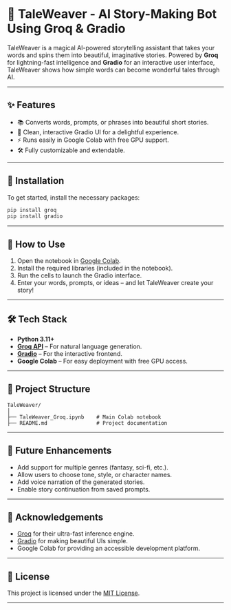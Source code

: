 

# 📖 TaleWeaver - AI Story-Making Bot Using Groq & Gradio

TaleWeaver is a magical AI-powered storytelling assistant that takes your words and spins them into beautiful, imaginative stories. Powered by **Groq** for lightning-fast intelligence and **Gradio** for an interactive user interface, TaleWeaver shows how simple words can become wonderful tales through AI.

---

## ✨ Features

* 📚 Converts words, prompts, or phrases into beautiful short stories.
* 🎨 Clean, interactive Gradio UI for a delightful experience.
* ⚡ Runs easily in Google Colab with free GPU support.
* 🛠️ Fully customizable and extendable.

---

## 🔧 Installation

To get started, install the necessary packages:

```bash
pip install groq
pip install gradio
```

---

## 🚀 How to Use

1. Open the notebook in [Google Colab](https://colab.research.google.com/).
2. Install the required libraries (included in the notebook).
3. Run the cells to launch the Gradio interface.
4. Enter your words, prompts, or ideas – and let TaleWeaver create your story!

---

## 🛠️ Tech Stack

* **Python 3.11+**
* [**Groq API**](https://groq.com/) – For natural language generation.
* [**Gradio**](https://www.gradio.app/) – For the interactive frontend.
* **Google Colab** – For easy deployment with free GPU access.

---

## 📁 Project Structure

```
TaleWeaver/
│
├── TaleWeaver_Groq.ipynb    # Main Colab notebook
├── README.md                # Project documentation
```

---

## 🌱 Future Enhancements

* Add support for multiple genres (fantasy, sci-fi, etc.).
* Allow users to choose tone, style, or character names.
* Add voice narration of the generated stories.
* Enable story continuation from saved prompts.

---

## 🙏 Acknowledgements

* [Groq](https://groq.com/) for their ultra-fast inference engine.
* [Gradio](https://www.gradio.app/) for making beautiful UIs simple.
* Google Colab for providing an accessible development platform.

---

## 📜 License

This project is licensed under the [MIT License](LICENSE).

---

